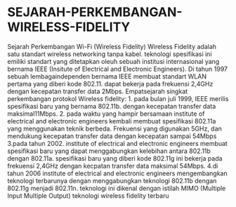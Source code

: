 # SEJARAH-PERKEMBANGAN-WIRELESS-FIDELITY
Sejarah Perkembangan Wi-Fi (Wireless Fidelity) Wireless Fidelity adalah satu standart wireless networking tanpa kabel. teknologi spesifikasi ini emiliki standart yang ditetapkan oleuh sebuah institusi internasional yang bernama IEEE  (Insitute of Electrical and Electronic Engineers). Di tahun 1997 sebuah lembagaindependen bernama IEEE membuat standart WLAN pertama yang diberi kode 802.11. dapat bekerja pada frekuensi 2,4GHz dengan kecepatan transfer data 2Mbps. Empatsejarah singkat perkembangan protokol Wireless fidelity: 1. pada bulan juli 1999, IEEE merilis spesifikasi baru yang bernama 802.11b. dengan kecepatan transfer data maksimal11Mbps. 2. pada waktu yang hampir bersamaan institute of electrical and electronic engineers kembali membuat spesifikasi 802.11a yang menggunakan teknik berbeda. Frekuensi yang  digunakan 5GHz, dan mendukung kecepatan transfer data dengan kecepatan sampai 54Mbps 3.pada tahun 2002. institute of electrical and electronic engineers membuat spesifikasi baru yang dapat menggabungkan kelebihan antara 802.11b dengan 802.11a. spesifikasi baru  yang diberi kode 802.11g ini bekerja pada frekuensi 2,4GHz dengan kecpatan transfer data maksimal 54Mbps. 4.di tahun 2006 institute of electrical and electronic engineers mengembangkan teknologi terbarunya dengan menggabungkan teknologi 802.11b dengan 802.11g menjadi 802.11n. teknologi ini dikenal dengan istilah MIMO (Multiple Input Multiple Output) teknologi wireless fidelity terbaru
